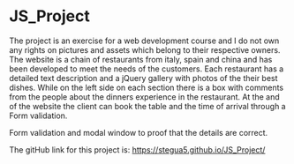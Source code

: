 
# JS_Project
The project is an exercise for a web development course and I do not own any rights on pictures and assets which belong to their respective owners.
The website is a chain of restaurants from italy, spain and china and has been developed to meet the needs of the customers.
Each restaurant has a detailed text description and a jQuery gallery with photos of the their best dishes. While on the left side on each section there is a box with comments from the people about the dinners experience in the restaurant.
At the and of the website the client can book the table and the time of arrival through a Form validation.

Form validation and modal window to proof that the details are correct.

The gitHub link for this project is:
https://stegua5.github.io/JS_Project/

